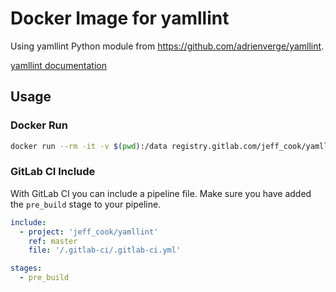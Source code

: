 # Docker Image for yamllint

Using yamllint Python module from <https://github.com/adrienverge/yamllint>.

[yamllint documentation](https://yamllint.readthedocs.io/)

## Usage

### Docker Run

```bash
docker run --rm -it -v $(pwd):/data registry.gitlab.com/jeff_cook/yamllint:latest yamllint .
```

### GitLab CI Include

With GitLab CI you can include a pipeline file.
Make sure you have added the `pre_build` stage to your pipeline.

```yaml
include:
  - project: 'jeff_cook/yamllint'
    ref: master
    file: '/.gitlab-ci/.gitlab-ci.yml'

stages:
  - pre_build
```
